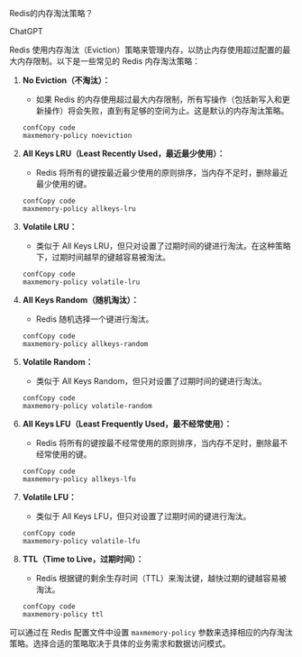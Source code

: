Redis的内存淘汰策略？

ChatGPT

Redis 使用内存淘汰（Eviction）策略来管理内存，以防止内存使用超过配置的最大内存限制。以下是一些常见的 Redis 内存淘汰策略：

1. **No Eviction（不淘汰）：**

   - 如果 Redis 的内存使用超过最大内存限制，所有写操作（包括新写入和更新操作）将会失败，直到有足够的空间为止。这是默认的内存淘汰策略。

   ```
   confCopy code
   maxmemory-policy noeviction
   ```

2. **All Keys LRU（Least Recently Used，最近最少使用）：**

   - Redis 将所有的键按最近最少使用的原则排序，当内存不足时，删除最近最少使用的键。

   ```
   confCopy code
   maxmemory-policy allkeys-lru
   ```

3. **Volatile LRU：**

   - 类似于 All Keys LRU，但只对设置了过期时间的键进行淘汰。在这种策略下，过期时间越早的键越容易被淘汰。

   ```
   confCopy code
   maxmemory-policy volatile-lru
   ```

4. **All Keys Random（随机淘汰）：**

   - Redis 随机选择一个键进行淘汰。

   ```
   confCopy code
   maxmemory-policy allkeys-random
   ```

5. **Volatile Random：**

   - 类似于 All Keys Random，但只对设置了过期时间的键进行淘汰。

   ```
   confCopy code
   maxmemory-policy volatile-random
   ```

6. **All Keys LFU（Least Frequently Used，最不经常使用）：**

   - Redis 将所有的键按最不经常使用的原则排序，当内存不足时，删除最不经常使用的键。

   ```
   confCopy code
   maxmemory-policy allkeys-lfu
   ```

7. **Volatile LFU：**

   - 类似于 All Keys LFU，但只对设置了过期时间的键进行淘汰。

   ```
   confCopy code
   maxmemory-policy volatile-lfu
   ```

8. **TTL（Time to Live，过期时间）：**

   - Redis 根据键的剩余生存时间（TTL）来淘汰键，越快过期的键越容易被淘汰。

   ```
   confCopy code
   maxmemory-policy ttl
   ```

可以通过在 Redis 配置文件中设置 `maxmemory-policy` 参数来选择相应的内存淘汰策略。选择合适的策略取决于具体的业务需求和数据访问模式。